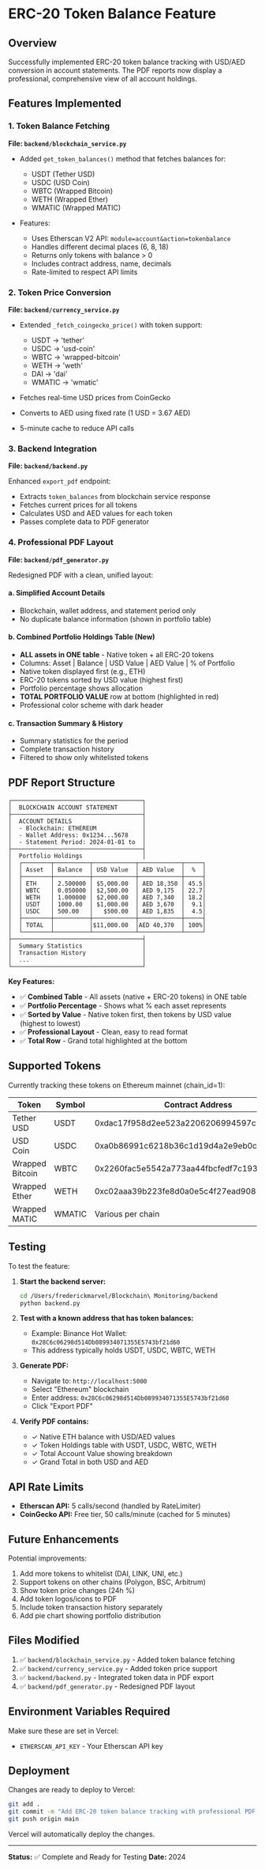 # ERC-20 Token Balance Feature

## Overview
Successfully implemented ERC-20 token balance tracking with USD/AED conversion in account statements. The PDF reports now display a professional, comprehensive view of all account holdings.

## Features Implemented

### 1. Token Balance Fetching
**File: `backend/blockchain_service.py`**

- Added `get_token_balances()` method that fetches balances for:
  - USDT (Tether USD)
  - USDC (USD Coin)
  - WBTC (Wrapped Bitcoin)
  - WETH (Wrapped Ether)
  - WMATIC (Wrapped MATIC)

- Features:
  - Uses Etherscan V2 API: `module=account&action=tokenbalance`
  - Handles different decimal places (6, 8, 18)
  - Returns only tokens with balance > 0
  - Includes contract address, name, decimals
  - Rate-limited to respect API limits

### 2. Token Price Conversion
**File: `backend/currency_service.py`**

- Extended `_fetch_coingecko_price()` with token support:
  - USDT → 'tether'
  - USDC → 'usd-coin'
  - WBTC → 'wrapped-bitcoin'
  - WETH → 'weth'
  - DAI → 'dai'
  - WMATIC → 'wmatic'

- Fetches real-time USD prices from CoinGecko
- Converts to AED using fixed rate (1 USD = 3.67 AED)
- 5-minute cache to reduce API calls

### 3. Backend Integration
**File: `backend/backend.py`**

Enhanced `export_pdf` endpoint:
- Extracts `token_balances` from blockchain service response
- Fetches current prices for all tokens
- Calculates USD and AED values for each token
- Passes complete data to PDF generator

### 4. Professional PDF Layout
**File: `backend/pdf_generator.py`**

Redesigned PDF with a clean, unified layout:

#### a. Simplified Account Details
- Blockchain, wallet address, and statement period only
- No duplicate balance information (shown in portfolio table)

#### b. Combined Portfolio Holdings Table (New)
- **ALL assets in ONE table** - Native token + all ERC-20 tokens
- Columns: Asset | Balance | USD Value | AED Value | % of Portfolio
- Native token displayed first (e.g., ETH)
- ERC-20 tokens sorted by USD value (highest first)
- Portfolio percentage shows allocation
- **TOTAL PORTFOLIO VALUE** row at bottom (highlighted in red)
- Professional color scheme with dark header

#### c. Transaction Summary & History
- Summary statistics for the period
- Complete transaction history
- Filtered to show only whitelisted tokens

## PDF Report Structure

```
┌─────────────────────────────────────┐
│  BLOCKCHAIN ACCOUNT STATEMENT       │
├─────────────────────────────────────┤
│  ACCOUNT DETAILS                    │
│  - Blockchain: ETHEREUM             │
│  - Wallet Address: 0x1234...5678    │
│  - Statement Period: 2024-01-01 to  │
├─────────────────────────────────────┤
│  Portfolio Holdings                 │
│  ┌────────┬──────────┬────────────┬────────────┬─────┐
│  │ Asset  │ Balance  │ USD Value  │ AED Value  │  %  │
│  ├────────┼──────────┼────────────┼────────────┼─────┤
│  │ ETH    │ 2.500000 │ $5,000.00  │ AED 18,350 │ 45.5│
│  │ WBTC   │ 0.050000 │ $2,500.00  │ AED 9,175  │ 22.7│
│  │ WETH   │ 1.000000 │ $2,000.00  │ AED 7,340  │ 18.2│
│  │ USDT   │ 1000.00  │ $1,000.00  │ AED 3,670  │  9.1│
│  │ USDC   │ 500.00   │   $500.00  │ AED 1,835  │  4.5│
│  ├────────┼──────────┼────────────┼────────────┼─────┤
│  │ TOTAL  │          │$11,000.00  │AED 40,370  │ 100%│
│  └────────┴──────────┴────────────┴────────────┴─────┘
├─────────────────────────────────────┤
│  Summary Statistics                 │
│  Transaction History                │
│  ...                                │
└─────────────────────────────────────┘
```

**Key Features:**
- ✅ **Combined Table** - All assets (native + ERC-20 tokens) in ONE table
- ✅ **Portfolio Percentage** - Shows what % each asset represents
- ✅ **Sorted by Value** - Native token first, then tokens by USD value (highest to lowest)
- ✅ **Professional Layout** - Clean, easy to read format
- ✅ **Total Row** - Grand total highlighted at the bottom

## Supported Tokens

Currently tracking these tokens on Ethereum mainnet (chain_id=1):

| Token | Symbol | Contract Address | Decimals |
|-------|--------|-----------------|----------|
| Tether USD | USDT | 0xdac17f958d2ee523a2206206994597c13d831ec7 | 6 |
| USD Coin | USDC | 0xa0b86991c6218b36c1d19d4a2e9eb0ce3606eb48 | 6 |
| Wrapped Bitcoin | WBTC | 0x2260fac5e5542a773aa44fbcfedf7c193bc2c599 | 8 |
| Wrapped Ether | WETH | 0xc02aaa39b223fe8d0a0e5c4f27ead9083c756cc2 | 18 |
| Wrapped MATIC | WMATIC | Various per chain | 18 |

## Testing

To test the feature:

1. **Start the backend server:**
   ```bash
   cd /Users/frederickmarvel/Blockchain\ Monitoring/backend
   python backend.py
   ```

2. **Test with a known address that has token balances:**
   - Example: Binance Hot Wallet: `0x28C6c06298d514Db089934071355E5743bf21d60`
   - This address typically holds USDT, USDC, WBTC, WETH

3. **Generate PDF:**
   - Navigate to: `http://localhost:5000`
   - Select "Ethereum" blockchain
   - Enter address: `0x28C6c06298d514Db089934071355E5743bf21d60`
   - Click "Export PDF"

4. **Verify PDF contains:**
   - ✓ Native ETH balance with USD/AED values
   - ✓ Token Holdings table with USDT, USDC, WBTC, WETH
   - ✓ Total Account Value showing breakdown
   - ✓ Grand Total in both USD and AED

## API Rate Limits

- **Etherscan API:** 5 calls/second (handled by RateLimiter)
- **CoinGecko API:** Free tier, 50 calls/minute (cached for 5 minutes)

## Future Enhancements

Potential improvements:
1. Add more tokens to whitelist (DAI, LINK, UNI, etc.)
2. Support tokens on other chains (Polygon, BSC, Arbitrum)
3. Show token price changes (24h %)
4. Add token logos/icons to PDF
5. Include token transaction history separately
6. Add pie chart showing portfolio distribution

## Files Modified

1. ✅ `backend/blockchain_service.py` - Added token balance fetching
2. ✅ `backend/currency_service.py` - Added token price support
3. ✅ `backend/backend.py` - Integrated token data in PDF export
4. ✅ `backend/pdf_generator.py` - Redesigned PDF layout

## Environment Variables Required

Make sure these are set in Vercel:
- `ETHERSCAN_API_KEY` - Your Etherscan API key

## Deployment

Changes are ready to deploy to Vercel:

```bash
git add .
git commit -m "Add ERC-20 token balance tracking with professional PDF layout"
git push origin main
```

Vercel will automatically deploy the changes.

---

**Status:** ✅ Complete and Ready for Testing
**Date:** 2024
